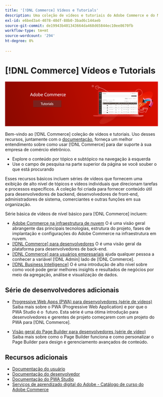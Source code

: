 ```yaml
---
title: '[!DNL Commerce] Vídeos e Tutorials'
description: Uma coleção de vídeos e tutoriais do Adobe Commerce e do Magento Open Source
exl-id: e6bed3a4-4078-40df-88b0-3bad6c144aeb
source-git-commit: de19943b401343664da468d65844ec10ee8670fb
workflow-type: tm+mt
source-wordcount: '294'
ht-degree: 0%

---
```


# [!DNL Commerce] Vídeos e Tutorials

![](./assets/banner.png)

Bem-vindo ao [!DNL Commerce] coleção de vídeos e tutoriais. Uso desses recursos, juntamente com o [documentação](https://experienceleague.adobe.com/docs/commerce.html), forneça um melhor entendimento sobre como usar [!DNL Commerce] para dar suporte à sua empresa de comércio eletrônico.

- Explore o conteúdo por tópico e subtópico na navegação à esquerda
- Use o campo de pesquisa na parte superior da página se você souber o que está procurando

Esses recursos básicos incluem séries de vídeos que fornecem uma exibição de alto nível de tópicos e vídeos individuais que direcionam tarefas e processos específicos. A coleção foi criada para fornecer conteúdo útil para desenvolvedores de backend, desenvolvedores de front-end, administradores de sistema, comerciantes e outras funções em sua organização.

Série básica de vídeos de nível básico para [!DNL Commerce] incluem:

- [Adobe Commerce na infraestrutura de nuvem](./cloud/1-overview.md) O é uma visão geral abrangente das principais tecnologias, estrutura do projeto, fases de implantação e configurações do Adobe Commerce na infraestrutura em nuvem.
- [[!DNL Commerce] para desenvolvedores](./developer/backend-1-1-overview.md) O é uma visão geral da plataforma para desenvolvedores de back-end.
- [[!DNL Commerce] para usuários empresariais](./merchant/introduction/1-1-menus.md) ajuda qualquer pessoa a conhecer a variável [!DNL Admin] lado de [!DNL Commerce].
- [[!DNL Business Intelligence]](./merchant/business-intelligence/1-overview.md) O é uma introdução de alto nível sobre como você pode gerar melhores insights e resultados de negócios por meio da agregação, análise e visualização de dados.

## Série de desenvolvedores adicionais

- [Progressive Web Apps (PWA) para desenvolvedores (série de vídeos)](./pwa/introduction/1-overview.md) Saiba mais sobre o PWA (Progressive Web Application) e por que o PWA Studio é o &#x200B; futuro. Esta série é uma ótima introdução para desenvolvedores e gerentes de projeto começarem com um projeto do PWA para [!DNL Commerce].

- [Visão geral do Page Builder para desenvolvedores (série de vídeo)](./developer/page-builder/1-intro-case-studies.md) Saiba mais sobre como o Page Builder funciona e como personalizar o Page Builder para design e gerenciamento avançados de conteúdo.

<!--
- **[Security planning for [!DNL Commerce] (video series)](./security/summit-security/1-summit-security.md)**
    <br>
    *How the e-commerce threat landscape is changing. The importance of security for the customer running an e-commerce application and specific processes and practices for securing Magento*
-->

## Recursos adicionais

- [Documentação do usuário](https://docs.magento.com/)
- [Documentação do desenvolvedor](https://devdocs.magento.com/)
- [Documentação do PWA Studio](https://developer.adobe.com/commerce/pwa-studio/)
- [Serviços de aprendizado digital do Adobe - Catálogo de curso do Adobe Commerce](https://learning.adobe.com/catalog.html?solution=Adobe%20Commerce)

